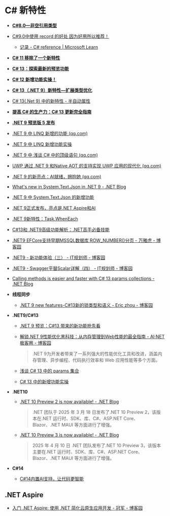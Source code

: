 # C# 新特性



- **[C#8.0—非空引用类型](https://www.cnblogs.com/ms27946/p/Nullable-Refference-In-CSharp8.html)**

- [C#9.0中使用 record 的好处 因为好用所以推荐！](https://mp.weixin.qq.com/s?__biz=MzIxMTUzNzM5Ng==&mid=2247506487&idx=3&sn=ce89ebedba739283c497e68ed8fb2c78&chksm=967395be9553dfa9bdd72386692242cc4e94a70535816b65d21cbab5650d49f0b3bc65326f4a&scene=126&sessionid=1729731769#rd)
   - [记录 - C# reference | Microsoft Learn](https://learn.microsoft.com/zh-cn/dotnet/csharp/language-reference/builtin-types/record)

- **[C# 11 移除了一个新特性](https://www.qinglite.cn/doc/45736477c884abd54)**

- **[C# 13：探索最新的预览功能](https://mp.weixin.qq.com/s?__biz=MzIxMTUzNzM5Ng==&mid=2247503308&idx=2&sn=27b7b865e5be341975db3fbdf56b107c&chksm=96219108eabcfa81c1d25181ae0e21caef20399d2202d4aaa3e035dd7932fdff49f0216dd657&scene=126&sessionid=1721695050#rd)**

- **[C# 12 新增功能实操！](https://mp.weixin.qq.com/s?__biz=MzIxMTUzNzM5Ng==&mid=2247503331&idx=1&sn=a7c5131364180c6afe36a0a66d1c8764&chksm=96568b716be4533eba0ab52a705cf4ec1c798f2a4c3d3ca2195c1431dc5c6740ef5f05d3939c&scene=126&sessionid=1721781073#rd)**

- **[C# 13（.NET 9）新特性—扩展类型优化](https://mp.weixin.qq.com/s?__biz=MzIxMTUzNzM5Ng==&mid=2247503180&idx=2&sn=015e61ebd0d5b15685dc55f484f2a182&chksm=966e7ac60ac8f17b0a2ba718c1e5478ee3d2b75c0a4fa9d0e7c3532dfb42ff3f234102230b19&scene=126&sessionid=1721177969#rd)**

- [C# 13(.Net 9) 中的新特性 - 半自动属性](https://mp.weixin.qq.com/s?__biz=MzIxMTUzNzM5Ng==&mid=2247506714&idx=3&sn=e6d448ba73628e3bec21c275ed80a6d4&chksm=9631f87b5f40fde12590034d79a5272588a8f55ee03e08a8e75d4d08e64b10ce508a8b45f001&scene=126&sessionid=1730335988#rd)

- **[提高 C# 的生产力：C# 13 更新完全指南](https://mp.weixin.qq.com/s?__biz=MzIxMTUzNzM5Ng==&mid=2247503406&idx=2&sn=2cca592e201a34567aa03e01ee317fa5&chksm=96d87d48a1e7dafb3d76b5eb0e7bca5580830d891ca83802c1af513e56b53c83635c895b58d1&scene=126&sessionid=1722213176#rd)**

- **[.NET 9 预览版 5 发布](https://mp.weixin.qq.com/s?__biz=MzIxMTUzNzM5Ng==&mid=2247503617&idx=2&sn=b3d1e81e5a8635980c0adeeb7577a0b2&chksm=9671ee4455c4d3e0addeb99e105a48f46b1e8e987e368f0d6dff02d85214126eb9292595edfe&scene=126&sessionid=1722472797#rd)**

- [.NET 9 中 LINQ 新增的功能 (qq.com)](https://mp.weixin.qq.com/s?__biz=MzIxMTUzNzM5Ng==&mid=2247504940&idx=1&sn=3e637c2be50f55a715506bc51be935aa&chksm=96f1bdb0778403c344c17387bace1ca12382d869334cd7778956b38c8284fbd14b8f7852aee4&scene=126&sessionid=1725930428#rd)

- [.NET 9 中 LINQ 新增功能实操](https://mp.weixin.qq.com/s?__biz=MzIxMTUzNzM5Ng==&mid=2247507535&idx=1&sn=ac1830ed00b7e139d4c4a684f526efa4&chksm=96585313391870677f4918dc6a702a0c4336b12b8cc0297b8afaeb53ea0cb77effb73fd620ef&scene=126&sessionid=1731890970#rd)

- [.NET 9 中 浅谈 C# 中的顶级语句 (qq.com)](https://mp.weixin.qq.com/s?__biz=MzIxMTUzNzM5Ng==&mid=2247505136&idx=1&sn=90704767b1d0d4b73d48ad819a52f3f6&chksm=9685a43924fd39d3e92f81ff06bde20e6122387145f9305e80ccb3442f3627a6d72e69245b5b&scene=126&sessionid=1726103177#rd)

- [UWP 通过 .NET 9 和Native AOT 的支持实现 UWP 应用的现代化 (qq.com)](https://mp.weixin.qq.com/s?__biz=MzIxMTUzNzM5Ng==&mid=2247505177&idx=3&sn=22640f68550429bee1b7bbc128361c84&chksm=96dd6f8dbd6866b3abe749ff5e89b7516d01a273833bae7f223211d07bf46772d2ad3efb814b&scene=126&sessionid=1726274465#rd)

- [.NET 9 的新亮点：AI就绪，拥抱她 (qq.com)](https://mp.weixin.qq.com/s?__biz=MzIxMTUzNzM5Ng==&mid=2247505925&idx=3&sn=1c7df9ff751bee971dbda637d3ef58a3&chksm=968e8bc4ea6363c1060333f2006cdad530f882986d70006ac77b82112586e250f2d5d22710cf&scene=126&sessionid=1727398833#rd)

- [What's new in System.Text.Json in .NET 9 - .NET Blog](https://devblogs.microsoft.com/dotnet/system-text-json-in-dotnet-9/)

- [.NET 9 中 System.Text.Json 的新增功能](https://mp.weixin.qq.com/s?__biz=MzIxMTUzNzM5Ng==&mid=2247507055&idx=2&sn=1beee12fc7290dd256808b7d80ec8fc4&chksm=96ad86a77da631a0a65631109f2351e7bb548984fcdc040aba3431c31ff42312adabf72ae96b&scene=126&sessionid=1730854499#rd)

- [.NET 9正式发布，亮点是.NET Aspire和AI](https://mp.weixin.qq.com/s?__biz=MzIxMTUzNzM5Ng==&mid=2247507241&idx=2&sn=cf6174782ae4832c87bd1f226c36fb35&chksm=966178d463f23741aa4e1e67915f6dc88df9219448bb3e9d88190d4d15436c7513df691d9dea&scene=126&sessionid=1731546158#rd)

- [.NET 9新特性：Task.WhenEach](https://mp.weixin.qq.com/s?__biz=MzIxMTUzNzM5Ng==&mid=2247507675&idx=2&sn=ca746f92e00ef0aa5290e2e8a5d87115&chksm=9663abf91b33cb600910d17eff26bc0bbb672adefff968998a700cfc7198b636d5d7770738cb&scene=126&sessionid=1732495973#rd)

- [C#13和 .NET9高级功能解析：.NET高手必备技能](https://mp.weixin.qq.com/s?__biz=MzIxMTUzNzM5Ng==&mid=2247507867&idx=2&sn=c9aae37edb793ee2ca0792728cd604a3&chksm=9647b638e34fe2d30171a827ac68054bfdf05c973fcac9c515d9e30079d0f3fe2657bc00f8fd&scene=126&sessionid=1733100642#rd)

- [.NET9 EFCore支持早期MSSQL数据库 ROW_NUMBER()分页 - 万雅虎 - 博客园](https://www.cnblogs.com/vipwan/p/18570225)

- [.NET9 - 新功能体验（三） - IT规划师 - 博客园](https://www.cnblogs.com/hugogoos/p/18565448)

- [.NET9 - Swagger平替Scalar详解（四） - IT规划师 - 博客园](https://www.cnblogs.com/hugogoos/p/18571088)

- [Calling methods is easier and faster with C# 13 params collections - .NET Blog](https://devblogs.microsoft.com/dotnet/csharp13-calling-methods-is-easier-and-faster/)

- **线程同步**
   - [.NET 9 new features-C#13新的锁类型和语义 - Eric zhou - 博客园](https://www.cnblogs.com/tianqing/p/18653870)

- **.NET9/C#13**
   - [.NET 9 预览：C#13 带来的新功能抢先看](https://mp.weixin.qq.com/s?__biz=MzIxMTUzNzM5Ng==&mid=2247506341&idx=2&sn=08e28269e862a61c1afd994ab4f76ce5&chksm=966f6a17ba78bd4a626ad0960d41a1f230d07373f1b2824a1118f818cb906fe2b7466c185089&scene=126&sessionid=1729426307#rd)
   
   - [解锁.NET 9性能优化黑科技：从内存管理到Web性能的最全指南 - AI·NET极客圈 - 博客园](https://www.cnblogs.com/code-daily/p/18830657)
   
     > .NET 9为开发者带来了一系列强大的性能优化工具和改进，涵盖内存管理、异步编程、代码执行效率和 Web 应用性能等多个方面。
   
   - [浅谈 C# 13 中的 params 集合](https://mp.weixin.qq.com/s?__biz=MzIxMTUzNzM5Ng==&mid=2247511573&idx=1&sn=b7084c2c1c528aa06e6bd86a6216e787&chksm=96a5d6971d6cc35b4b1d0a4fdfca4477598bec8ea66b942480db077f05aa7f9f3552a2137f5e&scene=126&sessionid=1742433141#rd)
   
   - [C# 13 中的新增功能实操](https://mp.weixin.qq.com/s?__biz=MzIxMTUzNzM5Ng==&mid=2247511826&idx=1&sn=d2c4578ad69219218c83d1d928723d1d&chksm=96e389bd9405ceb1cf8e0796f33f21ba0a382d4bc7423ee865a81b58d433ac4074ba81ee8c9a&scene=126&sessionid=1743123644#rd)
   
- .**NET10**

   - [.NET 10 Preview 2 is now available! - .NET Blog](https://devblogs.microsoft.com/dotnet/dotnet-10-preview-2/)

     > .NET 团队于 2025 年 3 月 18 日发布了.NET 10 Preview 2，该版本在.NET 运行时、SDK、库、C#、ASP.NET Core、Blazor、.NET MAUI 等方面进行了增强。
     
   - [.NET 10 Preview 3 is now available! - .NET Blog](https://devblogs.microsoft.com/dotnet/dotnet-10-preview-3/)

     > 2025 年 4 月 10 日 .NET 团队发布了.NET 10 Preview 3，该版本主要在.NET 运行时、SDK、库、C#、ASP.NET Core、Blazor、.NET MAUI 等方面进行了增强。

   

- **C#14**

   - [C#14内置AI支持，让代码更智能](https://mp.weixin.qq.com/s?__biz=MzIxMTUzNzM5Ng==&mid=2247511807&idx=2&sn=c03905869fa7bf93169ceb788238a566&chksm=968b74f728416e860a825bbdae1262cfca2143c75ab6f645b12e3ef3dbf3cbf3f76e851ef42f&scene=126&sessionid=1742951008#rd)





## .NET Aspire

- [入门 .NET Aspire: 使用 .NET 简化云原生应用开发 - 冠军 - 博客园](https://www.cnblogs.com/haogj/p/18112437)
